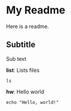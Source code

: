 # My Readme

Here is a readme.

## Subtitle
Sub text

__list__: Lists files
```
ls
```

__hw__: Hello world
```
echo "Hello, world!"
```
